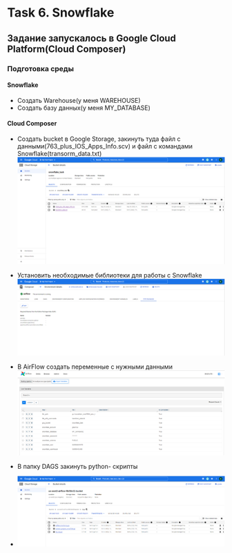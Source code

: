# Task 6. Snowflake


## Задание запускалось в Google Cloud Platform(Cloud Composer)

### Подготовка среды

#### Snowflake

- Создать Warehouse(у меня WAREHOUSE)
- Создать базу данных(у меня MY_DATABASE)

#### Cloud Composer

- Создать bucket в Google Storage, закинуть туда файл с данными(763_plus_IOS_Apps_Info.scv) и файл с командами Snowflake(transorm_data.txt)
![Image alt](https://github.com/belayakarynainnowise/Innowise_Tasks/blob/main/Task6/images/bucket_cloud_storage.PNG)

- Установить необходимые библиотеки для работы с Snowflake
![Image alt](https://github.com/belayakarynainnowise/Innowise_Tasks/blob/main/Task6/images/python-libraries.PNG)

- В AirFlow создать переменные с нужными данными 
![Image alt](https://github.com/belayakarynainnowise/Innowise_Tasks/blob/main/Task6/images/airflow_variables.PNG)

- В папку DAGS закинуть python- скрипты 
- ![Image alt](https://github.com/belayakarynainnowise/Innowise_Tasks/blob/main/Task6/images/dags_folder.PNG)






